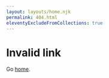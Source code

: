 ```yaml
---
layout: layouts/home.njk
permalink: 404.html
eleventyExcludeFromCollections: true
---
```

# Invalid link

Go <a href="{{ '/' | url }}">home</a>.
